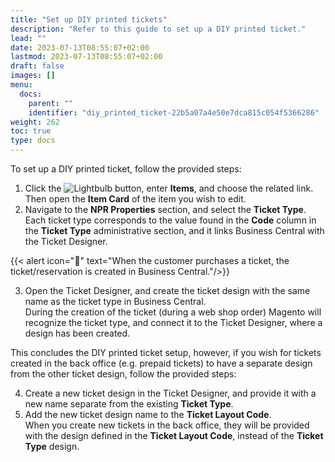 ```yaml
---
title: "Set up DIY printed tickets"
description: "Refer to this guide to set up a DIY printed ticket."
lead: ""
date: 2023-07-13T08:55:07+02:00
lastmod: 2023-07-13T08:55:07+02:00
draft: false
images: []
menu:
  docs:
    parent: ""
    identifier: "diy_printed_ticket-22b5a07a4e50e7dca815c054f5366286"
weight: 262
toc: true
type: docs
---
```

To set up a DIY printed ticket, follow the provided steps:

1. Click the ![Lightbulb](Lightbulb_icon.PNG) button, enter **Items**, and choose the related link. Then open the **Item Card** of the item you wish to edit.
2. Navigate to the **NPR Properties** section, and select the **Ticket Type**.      
   Each ticket type corresponds to the value found in the **Code** column in the **Ticket Type** administrative section, and it links Business Central with the Ticket Designer.

{{< alert icon="📝" text="When the customer purchases a ticket, the ticket/reservation is created in Business Central."/>}}

3. Open the Ticket Designer, and create the ticket design with the same name as the ticket type in Business Central.          
   During the creation of the ticket (during a web shop order) Magento will recognize the ticket type, and connect it to the Ticket Designer, where a design has been created.

This concludes the DIY printed ticket setup, however, if you wish for tickets created in the back office (e.g. prepaid tickets) to have a separate design from the other ticket design, follow the provided steps:

4. Create a new ticket design in the Ticket Designer, and provide it with a new name separate from the existing **Ticket Type**.
5. Add the new ticket design name to the **Ticket Layout Code**.        
   When you create new tickets in the back office, they will be provided with the design defined in the **Ticket Layout Code**, instead of the **Ticket Type** design. 